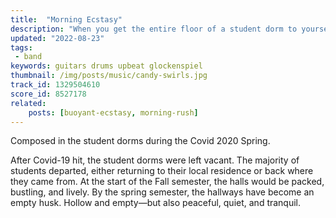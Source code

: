 ```yaml
---
title:  "Morning Ecstasy"
description: "When you get the entire floor of a student dorm to yourself."
updated: "2022-08-23"
tags:
 - band
keywords: guitars drums upbeat glockenspiel
thumbnail: /img/posts/music/candy-swirls.jpg
track_id: 1329504610
score_id: 8527178
related:
    posts: [buoyant-ecstasy, morning-rush]
---
```


Composed in the student dorms during the Covid 2020 Spring.

After Covid-19 hit, the student dorms were left vacant. The majority of students departed, either returning to their local residence or back where they came from. At the start of the Fall semester, the halls would be packed, bustling, and lively. By the spring semester, the hallways have become an empty husk. Hollow and empty—but also peaceful, quiet, and tranquil.
